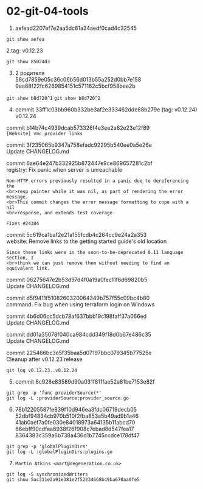 # 02-git-04-tools
1. aefead2207ef7e2aa5dc81a34aedf0cad4c32545

`git show aefea`

2.tag: v0.12.23

`git show 85024d3`

3. 2 родителя
<br>56cd7859e05c36c06b56d013b55a252d0bb7e158
<br>9ea88f22fc6269854151c571162c5bcf958bee2b

`git show b8d720^1`
`git show b8d720^2`

4. commit 33ff1c03bb960b332be3af2e333462dde88b279e (tag: v0.12.24)
    <br>v0.12.24

commit b14b74c4939dcab573326f4e3ee2a62e23e12f89
    <br> `[Website] vmc provider links`

commit 3f235065b9347a758efadc92295b540ee0a5e26e
    <br>Update CHANGELOG.md

commit 6ae64e247b332925b872447e9ce869657281c2bf
    <br>registry: Fix panic when server is unreachable

    Non-HTTP errors previously resulted in a panic due to dereferencing the
    <br>resp pointer while it was nil, as part of rendering the error message.
    <br>This commit changes the error message formatting to cope with a nil
    <br>response, and extends test coverage.

    Fixes #24384

commit 5c619ca1baf2e21a155fcdb4c264cc9e24a2a353
    <br>website: Remove links to the getting started guide's old location

    Since these links were in the soon-to-be-deprecated 0.11 language section, I
    <br>think we can just remove them without needing to find an equivalent link.

commit 06275647e2b53d97d4f0a19a0fec11f6d69820b5
    <br>Update CHANGELOG.md

commit d5f9411f5108260320064349b757f55c09bc4b80
    <br>command: Fix bug when using terraform login on Windows

commit 4b6d06cc5dcb78af637bbb19c198faff37a066ed
    <br>Update CHANGELOG.md

commit dd01a35078f040ca984cdd349f18d0b67e486c35
    <br>Update CHANGELOG.md

commit 225466bc3e5f35baa5d07197bbc079345b77525e
    <br>Cleanup after v0.12.23 release

`git log v0.12.23..v0.12.24`

5. commit 8c928e83589d90a031f811fae52a81be7153e82f

`git grep -p 'func providerSource(*'`
<br>`git log -L :providerSource:provider_source.go`

6. 78b12205587fe839f10d946ea3fdc06719decb05
<br>52dbf94834cb970b510f2fba853a5b49ad9b1a46
<br>41ab0aef7a0fe030e84018973a64135b11abcd70
<br>66ebff90cdfaa6938f26f908c7ebad8d547fea17
<br>8364383c359a6b738a436d1b7745ccdce178df47

`git grep -p 'globalPluginDirs'`
<br>`git log -L :globalPluginDirs:plugins.go`


7. `Martin Atkins <mart@degeneration.co.uk>`

`git log -S synchronizedWriters`
<br>`git show 5ac311e2a91e381e2f52234668b49ba670aa0fe5`

